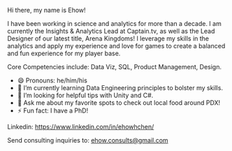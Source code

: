 Hi there, my name is Ehow!

I have been working in science and analytics for more than a decade. I am currently the Insights & Analytics Lead at Captain.tv, as well as the Lead Designer of our latest title, Arena Kingdoms! I leverage my skills in the analytics and apply my experience and love for games to create a balanced and fun experience for my player base.

Core Competencies include: Data Viz, SQL, Product Management, Design.

- 😄 Pronouns: he/him/his
- 🌱 I’m currently learning Data Engineering principles to bolster my skills.
- 🤔 I’m looking for helpful tips with Unity and C#.
- 💬 Ask me about my favorite spots to check out local food around PDX!
- ⚡ Fun fact: I have a PhD!

Linkedin: https://www.linkedin.com/in/ehowhchen/

Send consulting inquiries to: ehow.consults@gmail.com
<!--
**EhowC/EhowC** is a ✨ _special_ ✨ repository because its `README.md` (this file) appears on your GitHub profile.

Here are some ideas to get you started:

- 🔭 I’m currently working on ...
- 🌱 I’m currently learning ...
- 👯 I’m looking to collaborate on ...
- 🤔 I’m looking for help with ...
- 💬 Ask me about ...
- 📫 How to reach me: ...
- 😄 Pronouns: ...
- ⚡ Fun fact: ...
-->

